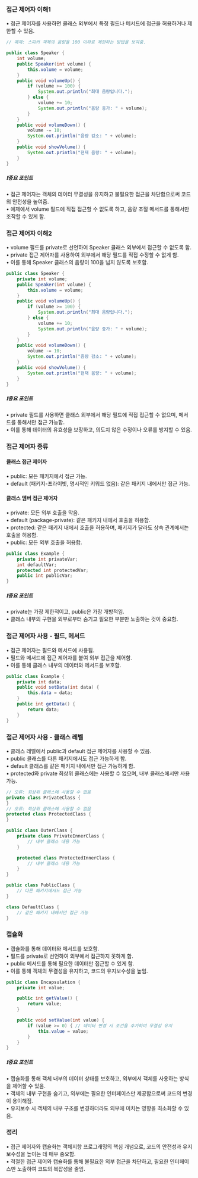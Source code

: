 

### 접근 제어자 이해1

	
•	접근 제어자를 사용하면 클래스 외부에서 특정 필드나 메서드에 접근을 허용하거나 제한할 수 있음.
```java
// 예제: 스피커 객체의 음량을 100 이하로 제한하는 방법을 보여줌.

public class Speaker {
    int volume;
    public Speaker(int volume) {
        this.volume = volume;
    }
    public void volumeUp() {
        if (volume >= 100) {
            System.out.println("최대 음량입니다.");
        } else {
            volume += 10;
            System.out.println("음량 증가: " + volume);
        }
    }
    public void volumeDown() {
        volume -= 10;
        System.out.println("음량 감소: " + volume);
    }
    public void showVolume() {
        System.out.println("현재 음량: " + volume);
    }
}
```
#### _❗️중요 포인트_<br/>
•	접근 제어자는 객체의 데이터 무결성을 유지하고 불필요한 접근을 차단함으로써 코드의 안전성을 높여줌.<br/>
•	예제에서 volume 필드에 직접 접근할 수 없도록 하고, 음량 조절 메서드를 통해서만 조작할 수 있게 함.<br/>

### 접근 제어자 이해2

•	volume 필드를 private로 선언하여 Speaker 클래스 외부에서 접근할 수 없도록 함.<br/>
	•	private 접근 제어자를 사용하여 외부에서 해당 필드를 직접 수정할 수 없게 함.<br/>
	•	이를 통해 Speaker 클래스의 음량이 100을 넘지 않도록 보호함.
```java
public class Speaker {
    private int volume;
    public Speaker(int volume) {
        this.volume = volume;
    }
    public void volumeUp() {
        if (volume >= 100) {
            System.out.println("최대 음량입니다.");
        } else {
            volume += 10;
            System.out.println("음량 증가: " + volume);
        }
    }
    public void volumeDown() {
        volume -= 10;
        System.out.println("음량 감소: " + volume);
    }
    public void showVolume() {
        System.out.println("현재 음량: " + volume);
    }
}
```
#### _❗️중요 포인트_<br/>
•	private 필드를 사용하면 클래스 외부에서 해당 필드에 직접 접근할 수 없으며, 메서드를 통해서만 접근 가능함.<br/>
•	이를 통해 데이터의 유효성을 보장하고, 의도치 않은 수정이나 오류를 방지할 수 있음.<br/>

### 접근 제어자 종류

#### 클래스 접근 제어자
•	public: 모든 패키지에서 접근 가능.<br/>
•	default (패키지-프라이빗, 명시적인 키워드 없음): 같은 패키지 내에서만 접근 가능.<br/>


#### 클래스 멤버 접근 제어자
•	private: 모든 외부 호출을 막음.<br/>
•	default (package-private): 같은 패키지 내에서 호출을 허용함.<br/>
•	protected: 같은 패키지 내에서 호출을 허용하며, 패키지가 달라도 상속 관계에서는 호출을 허용함.<br/>
•	public: 모든 외부 호출을 허용함.
```java
public class Example {
    private int privateVar;
    int defaultVar;
    protected int protectedVar;
    public int publicVar;
}
```
#### _❗️중요 포인트_<br/>
•	private는 가장 제한적이고, public은 가장 개방적임.<br/>
•	클래스 내부의 구현을 외부로부터 숨기고 필요한 부분만 노출하는 것이 중요함.<br/>
### 접근 제어자 사용 - 필드, 메서드

•	접근 제어자는 필드와 메서드에 사용됨.<br/>
	•	필드와 메서드에 접근 제어자를 붙여 외부 접근을 제어함.<br/>
	•	이를 통해 클래스 내부의 데이터와 메서드를 보호함.
```java
public class Example {
    private int data;
    public void setData(int data) {
        this.data = data;
    }
    public int getData() {
        return data;
    }
}
```

### 접근 제어자 사용 - 클래스 레벨

•	클래스 레벨에서 public과 default 접근 제어자를 사용할 수 있음.<br/>
	•	public 클래스를 다른 패키지에서도 접근 가능하게 함.<br/>
	•	default 클래스를 같은 패키지 내에서만 접근 가능하게 함.<br/>
    •	protected와 private 최상위 클래스에는 사용할 수 없으며, 내부 클래스에서만 사용 가능.
    
```java
// 오류: 최상위 클래스에 사용할 수 없음
private class PrivateClass { 
}
// 오류: 최상위 클래스에 사용할 수 없음
protected class ProtectedClass { 
}
```

```java
public class OuterClass {
    private class PrivateInnerClass {
        // 내부 클래스 내용 가능
    }

    protected class ProtectedInnerClass {
        // 내부 클래스 내용 가능
    }
}
```
```java
public class PublicClass {
    // 다른 패키지에서도 접근 가능
}

class DefaultClass {
    // 같은 패키지 내에서만 접근 가능
}
```
### 캡슐화

•	캡슐화를 통해 데이터와 메서드를 보호함.<br/>
	•	필드를 private로 선언하여 외부에서 접근하지 못하게 함.<br/>
	•	public 메서드를 통해 필요한 데이터만 접근할 수 있게 함.<br/>
	•	이를 통해 객체의 무결성을 유지하고, 코드의 유지보수성을 높임.
    
```java
public class Encapsulation {
    private int value;

    public int getValue() {
        return value;
    }

    public void setValue(int value) {
        if (value >= 0) { // 데이터 변경 시 조건을 추가하여 무결성 유지
            this.value = value;
        }
    }
}
```

#### _❗️중요 포인트_
•	캡슐화를 통해 객체 내부의 데이터 상태를 보호하고, 외부에서 객체를 사용하는 방식을 제어할 수 있음.<br/>
•	객체의 내부 구현을 숨기고, 외부에는 필요한 인터페이스만 제공함으로써 코드의 변경이 용이해짐.<br/>
•	유지보수 시 객체의 내부 구조를 변경하더라도 외부에 미치는 영향을 최소화할 수 있음.
### 정리
•	접근 제어자와 캡슐화는 객체지향 프로그래밍의 핵심 개념으로, 코드의 안전성과 유지보수성을 높이는 데 매우 중요함.<br/>
•	적절한 접근 제어와 캡슐화를 통해 불필요한 외부 접근을 차단하고, 필요한 인터페이스만 노출하여 코드의 복잡성을 줄임.
